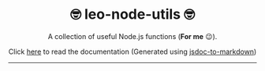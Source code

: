<div align='center'>

# 🤓 leo-node-utils 🤓

A collection of useful Node.js functions (**For me** 😉).</br>

Click [here](DOCUMENTATION.md) to read the documentation (Generated using [jsdoc-to-markdown](https://github.com/jsdoc2md/jsdoc-to-markdown))

</div>

---
